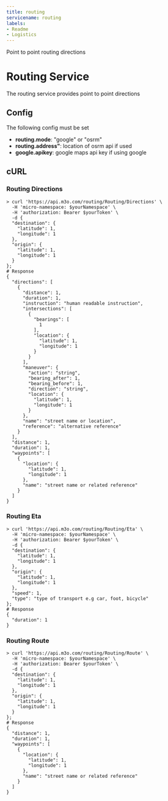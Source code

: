 ```yaml
---
title: routing
servicename: routing
labels: 
- Readme
- Logistics
---
```

Point to point routing directions

# Routing Service

The routing service provides point to point directions

## Config

The following config must be set

- **routing.mode**: "google" or "osrm"
- **routing.address"**: location of osrm api if used
- **google.apikey**: google maps api key if using google

## cURL


### Routing Directions
<!-- We use the request body description here as endpoint descriptions are not
being lifted correctly from the proto by the openapi spec generator -->

```shell
> curl 'https://api.m3o.com/routing/Routing/Directions' \
  -H 'micro-namespace: $yourNamespace' \
  -H 'authorization: Bearer $yourToken' \
  -d {
  "destination": {
    "latitude": 1,
    "longitude": 1
  },
  "origin": {
    "latitude": 1,
    "longitude": 1
  }
};
# Response
{
  "directions": [
    {
      "distance": 1,
      "duration": 1,
      "instruction": "human readable instruction",
      "intersections": [
        {
          "bearings": [
            1
          ],
          "location": {
            "latitude": 1,
            "longitude": 1
          }
        }
      ],
      "maneuver": {
        "action": "string",
        "bearing_after": 1,
        "bearing_before": 1,
        "direction": "string",
        "location": {
          "latitude": 1,
          "longitude": 1
        }
      },
      "name": "street name or location",
      "reference": "alternative reference"
    }
  ],
  "distance": 1,
  "duration": 1,
  "waypoints": [
    {
      "location": {
        "latitude": 1,
        "longitude": 1
      },
      "name": "street name or related reference"
    }
  ]
}
```


### Routing Eta
<!-- We use the request body description here as endpoint descriptions are not
being lifted correctly from the proto by the openapi spec generator -->

```shell
> curl 'https://api.m3o.com/routing/Routing/Eta' \
  -H 'micro-namespace: $yourNamespace' \
  -H 'authorization: Bearer $yourToken' \
  -d {
  "destination": {
    "latitude": 1,
    "longitude": 1
  },
  "origin": {
    "latitude": 1,
    "longitude": 1
  },
  "speed": 1,
  "type": "type of transport e.g car, foot, bicycle"
};
# Response
{
  "duration": 1
}
```


### Routing Route
<!-- We use the request body description here as endpoint descriptions are not
being lifted correctly from the proto by the openapi spec generator -->

```shell
> curl 'https://api.m3o.com/routing/Routing/Route' \
  -H 'micro-namespace: $yourNamespace' \
  -H 'authorization: Bearer $yourToken' \
  -d {
  "destination": {
    "latitude": 1,
    "longitude": 1
  },
  "origin": {
    "latitude": 1,
    "longitude": 1
  }
};
# Response
{
  "distance": 1,
  "duration": 1,
  "waypoints": [
    {
      "location": {
        "latitude": 1,
        "longitude": 1
      },
      "name": "street name or related reference"
    }
  ]
}
```



